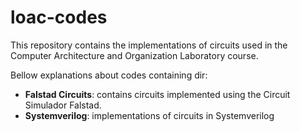 # loac-codes
This repository contains the implementations of circuits used in the Computer Architecture and Organization Laboratory course.

Bellow explanations about codes containing dir:
- **Falstad Circuits**: contains circuits implemented using the Circuit Simulador Falstad.
- **Systemverilog**: implementations of circuits in Systemverilog
